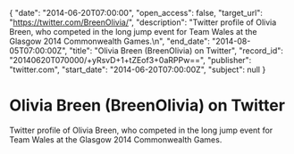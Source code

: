{
  "date": "2014-06-20T07:00:00", 
  "open_access": false, 
  "target_url": "https://twitter.com/BreenOlivia/", 
  "description": "Twitter profile of Olivia Breen, who competed in the long jump event for Team Wales at the Glasgow 2014 Commonwealth Games.\n", 
  "end_date": "2014-08-05T07:00:00Z", 
  "title": "Olivia Breen (BreenOlivia) on Twitter", 
  "record_id": "20140620T070000/+yRsvD+1+tZEof3+0aRPPw==", 
  "publisher": "twitter.com", 
  "start_date": "2014-06-20T07:00:00Z", 
  "subject": null
}

# Olivia Breen (BreenOlivia) on Twitter

Twitter profile of Olivia Breen, who competed in the long jump event for Team Wales at the Glasgow 2014 Commonwealth Games.

